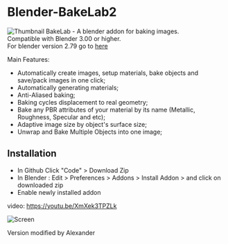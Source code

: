 # Blender-BakeLab2
![Thumbnail](bakelab_thumbnail_text_logo_small.jpg)
BakeLab - A blender addon for baking images.<br>
Compatible with Blender 3.00 or higher.<br>
For blender version 2.79 go to [here](https://github.com/Shahzod114/Bakelab-Blender-addon)

Main Features:
* Automatically create images, setup materials, bake objects and save/pack images in one click;
* Automatically generating materials;
* Anti-Aliased baking;
* Baking cycles displacement to real geometry;
* Bake any PBR attributes of your material by its name (Metallic, Roughness, Specular and etc);
* Adaptive image size by object's surface size;
* Unwrap and Bake Multiple Objects into one image;

## Installation

* In Github Click "Code" > Download Zip
* In Blender : Edit > Preferences > Addons > Install Addon > and click on downloaded zip
* Enable newly installed addon

video:
https://youtu.be/XmXek3TPZLk

![Screen](bakelab_screen.png)

Version modified by Alexander
